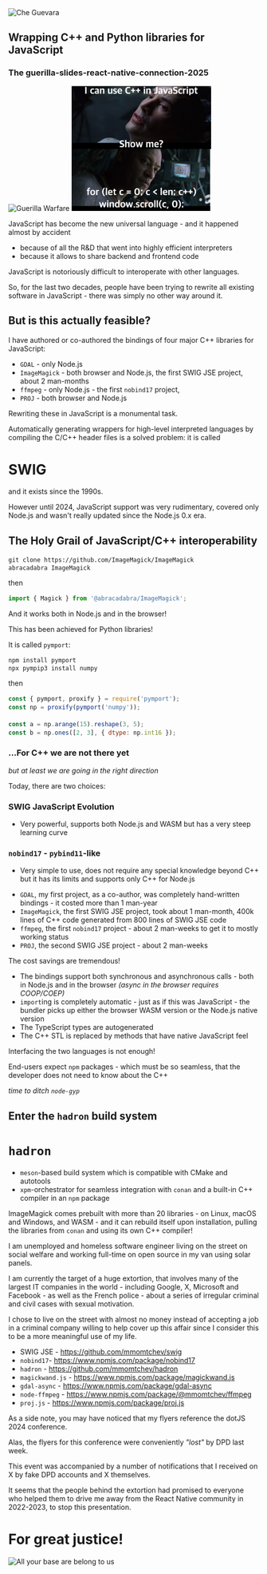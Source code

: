 <img src="https://upload.wikimedia.org/wikipedia/commons/8/80/Che_Guevara_-_Guerrillero_Heroico_by_Alberto_Korda.jpg" alt="Che Guevara" style="height:100px;"/>

## Wrapping C++ and Python libraries for JavaScript

### The guerilla-slides-react-native-connection-2025

<img src="https://upload.wikimedia.org/wikipedia/commons/2/2a/La_Guerra_de_Guerrillas_%28edición_de_1961%29.png" alt="Guerilla Warfare" style="height:250px;"/>

[comment]: # (!!!)

<img src="C++_in_Javascript.png" alt="C++ in JavaScript" style="height:250px;"/>

[comment]: # (!!!)

JavaScript has become the new universal language - and it happened almost by accident
 * because of all the R&D that went into highly efficient interpreters
 * because it allows to share backend and frontend code

[comment]: # (!!!)

JavaScript is notoriously difficult to interoperate with other languages.

So, for the last two decades, people have been trying to rewrite all existing software in JavaScript - there was simply no other way around it.

## But is this actually feasible?

[comment]: # (!!!)

I have authored or co-authored the bindings of four major C++ libraries for JavaScript:

* `GDAL` - only Node.js
* `ImageMagick` - both browser and Node.js, the first SWIG JSE project, about 2 man-months
* `ffmpeg` - only Node.js - the first `nobind17` project, 
* `PROJ` - both browser and Node.js

Rewriting these in JavaScript is a monumental task.

[comment]: # (!!!)

Automatically generating wrappers for high-level interpreted languages by compiling the C/C++ header files is a solved problem: it is called 

# SWIG

and it exists since the 1990s.

However until 2024, JavaScript support was very rudimentary, covered only Node.js and wasn't really updated since the Node.js 0.x era.

[comment]: # (!!!)

## The Holy Grail of JavaScript/C++ interoperability

```shell
git clone https://github.com/ImageMagick/ImageMagick
abracadabra ImageMagick
```

then

```js
import { Magick } from '@abracadabra/ImageMagick';
```

And it works both in Node.js and in the browser!

[comment]: # (!!!)

This has been achieved for Python libraries!

It is called `pymport`:

```
npm install pymport
npx pympip3 install numpy
```

then

```js
const { pymport, proxify } = require('pymport');
const np = proxify(pymport('numpy'));

const a = np.arange(15).reshape(3, 5);
const b = np.ones([2, 3], { dtype: np.int16 });
```

[comment]: # (!!!)

### ...For C++ we are not there yet
*but at least we are going in the right direction*

Today, there are two choices:

### SWIG JavaScript Evolution
  - Very powerful, supports both Node.js and WASM
    but has a very steep learning curve 

### `nobind17` - `pybind11`-like
  - Very simple to use, does not require any special
    knowledge beyond C++ but it has its limits and
    supports only C++ for Node.js

[comment]: # (!!!)

* `GDAL`, my first project, as a co-author, was completely hand-written bindings - it costed more than 1 man-year
* `ImageMagick`, the first SWIG JSE project, took about 1 man-month, 400k lines of C++ code generated from 800 lines of SWIG JSE code
* `ffmpeg`, the first `nobind17` project - about 2 man-weeks to get it to mostly working status
* `PROJ`, the second SWIG JSE project - about 2 man-weeks

The cost savings are tremendous!

[comment]: # (!!!)

* The bindings support both synchronous and asynchronous calls - both in Node.js and in the browser *(async in the browser requires COOP/COEP)*
* `import`ing is completely automatic - just as if this was JavaScript - the bundler picks up either the browser WASM version or the Node.js native version
* The TypeScript types are autogenerated
* The C++ STL is replaced by methods that have native JavaScript feel

[comment]: # (!!!)

Interfacing the two languages is not enough!

End-users expect `npm` packages - which must be so seamless, that the developer does not need to know about the C++

*time to ditch `node-gyp`*

## Enter the `hadron` build system

[comment]: # (!!!)

# `hadron`

* `meson`-based build system which is compatible with CMake and autotools
* `xpm`-orchestrator for seamless integration with `conan` and a built-in C++ compiler in an `npm` package

ImageMagick comes prebuilt with more than 20 libraries - on Linux, macOS and Windows, and WASM - and it can rebuild itself upon installation, pulling the libraries from `conan` and using its own C++ compiler!

[comment]: # (!!!)

I am unemployed and homeless software engineer living on the street on social welfare and working full-time on open source in my van using solar panels.

I am currently the target of a huge extortion, that involves many of the largest IT companies in the world - including Google, X, Microsoft and Facebook - as well as the French police - about a series of irregular criminal and civil cases with sexual motivation.

I chose to live on the street with almost no money instead of accepting a job in a criminal company willing to help cover up this affair since I consider this to be a more meaningful use of my life.

[comment]: # (!!!)

* SWIG JSE - https://github.com/mmomtchev/swig
* `nobind17`- https://www.npmjs.com/package/nobind17
* `hadron` - https://github.com/mmomtchev/hadron
* `magickwand.js` - https://www.npmjs.com/package/magickwand.js
* `gdal-async` - https://www.npmjs.com/package/gdal-async
* `node-ffmpeg` - https://www.npmjs.com/package/@mmomtchev/ffmpeg
* `proj.js` - https://www.npmjs.com/package/proj.js

[comment]: # (!!!)

As a side note, you may have noticed that my flyers reference the dotJS 2024 conference.

Alas, the flyers for this conference were conveniently *"lost"* by DPD last week.

This event was accompanied by a number of notifications that I received on X by fake DPD accounts and X themselves.

It seems that the people behind the extortion had promised to everyone who helped them to drive me away from the React Native community in 2022-2023, to stop this presentation.

[comment]: # (!!!)

# For great justice!

<img src="https://i.kym-cdn.com/photos/images/newsfeed/001/553/629/3c9.jpg" alt="All your base are belong to us" style="height:500px;"/>
